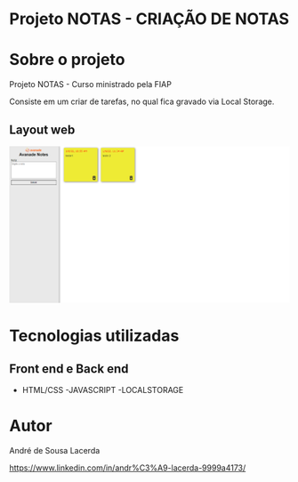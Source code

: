 # Projeto NOTAS - CRIAÇÃO DE NOTAS

# Sobre o projeto

Projeto NOTAS - Curso ministrado pela FIAP

Consiste em um criar de tarefas, no qual fica gravado via Local Storage.
## Layout web
![Web 1](https://github.com/aslac2020/imagespublicacao/blob/main/assets/images/Sites/notas.PNG)



# Tecnologias utilizadas

## Front end e Back end
- HTML/CSS
-JAVASCRIPT
-LOCALSTORAGE

# Autor

André de Sousa Lacerda

https://www.linkedin.com/in/andr%C3%A9-lacerda-9999a4173/
